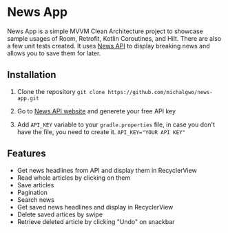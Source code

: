 # News App
News App is a simple MVVM Clean Architecture project to showcase sample usages of Room, Retrofit, Kotlin Coroutines, and Hilt. There are also a few unit tests created. It uses [News API](https://newsapi.org/) to display breaking news and allows you to save them for later.

## Installation
1. Clone the repository `git clone https://github.com/michalgwo/news-app.git`

2. Go to [News API website](https://newsapi.org/) and generete your free API key

3. Add `API_KEY` variable to your `gradle.properties` file, in case you don't have the file, you need to create it. `API_KEY="YOUR API KEY"`

## Features
- Get news headlines from API and display them in RecyclerView
- Read whole articles by clicking on them
- Save articles
- Pagination
- Search news
- Get saved news headlines and display in RecyclerView
- Delete saved artices by swipe
- Retrieve deleted article by clicking "Undo" on snackbar
